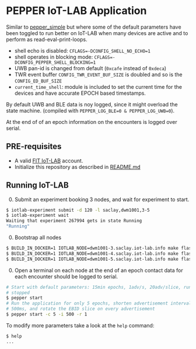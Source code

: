 # PEPPER IoT-LAB Application

Similar to [pepper_simple](./../pepper_simple/README.md) but where some of
the default parameters have been toggled to run better on IoT-LAB
when many devices are active and to perform as read-eval-print-loops.

- shell echo is disabled: `CFLAGS=-DCONFIG_SHELL_NO_ECHO=1`
- shell operates in blocking mode: `CFLAGS=-DCONFIG_PEPPER_SHELL_BLOCKING=1`
- UWB pan-id is changed from default (`0xcafe` instead of `0xdeca`)
- TWR event buffer `CONFIG_TWR_EVENT_BUF_SIZE` is doubled and so is the
  `CONFIG_ED_BUF_SIZE`
- `current_time_shell`: module is included to set the current time for the
  devices and have accurate EPOCH based timestamps.

By default UWB and BLE data is noy logged, since it might overload the state machine.
(compiled with `PEPPER_LOG_BLE=0 & PEPPER_LOG_UWB=0`).

At the end of of an epoch information on the encounters is logged over serial.

## PRE-requisites

* A valid [FIT IoT-LAB](https://www.iot-lab.info/) account.
* Initialize this repository as described in [README.md](../../README.md)

## Running IoT-LAB

0. Submit an experiment booking 3 nodes, and wait for experiment to start.

```bash
$ iotlab-experiment submit -d 120 -l saclay,dwm1001,3-5
$ iotlab-experiment wait
Waiting that experiment 267994 gets in state Running
"Running"
```

0. Bootstrap all nodes

```bash
$ BUILD_IN_DOCKER=1 IOTLAB_NODE=dwm1001-3.saclay.iot-lab.info make flash
$ BUILD_IN_DOCKER=1 IOTLAB_NODE=dwm1001-4.saclay.iot-lab.info make flash
$ BUILD_IN_DOCKER=1 IOTLAB_NODE=dwm1001-5.saclay.iot-lab.info make flash
```

0. Open a terminal on each node at the end of an epoch contact data for
each encounter should be logged to serial.

```bash
# Start with default parameters: 15min epochs, 1adv/s, 20adv/slice, run until
# stopped
$ pepper start
# Run the application for only 5 epochs, shorten advertisement intervals to
# 500ms, and rotate the EBID slice on every advertisement
$ pepper start -c 5 -i 500 -r 1
```

To modify more parameters take a look at the `help` command:

```bash
$ help
...
```
